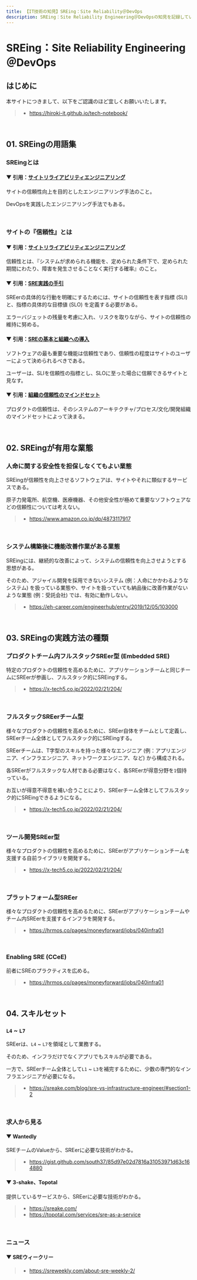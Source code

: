 ```yaml
---
title: 【IT技術の知見】SREing：Site Reliability＠DevOps
description: SREing：Site Reliability Engineering＠DevOpsの知見を記録しています。
---
```


# SREing：Site Reliability Engineering＠DevOps

## はじめに

本サイトにつきまして、以下をご認識のほど宜しくお願いいたします。

> - https://hiroki-it.github.io/tech-notebook/

<br>

## 01. SREingの用語集

### SREingとは

#### ▼ 引用：[サイトリライアビリティエンジニアリング](https://www.amazon.co.jp/dp/4873117917)

サイトの信頼性向上を目的としたエンジニアリング手法のこと。

DevOpsを実践したエンジニアリング手法でもある。

<br>

### サイトの『信頼性』とは

#### ▼ 引用：[サイトリライアビリティエンジニアリング](https://www.amazon.co.jp/dp/4873117917)

信頼性とは、『システムが求められる機能を、定められた条件下で、定められた期間にわたり、障害を発生させることなく実行する確率』のこと。

#### ▼ 引用：[SRE実践の手引](https://eh-career.com/engineerhub/entry/2019/12/05/103000)

SREerの具体的な行動を明確にするためには、サイトの信頼性を表す指標 (SLI) と、指標の具体的な目標値 (SLO) を定義する必要がある。

エラーバジェットの残量を考慮に入れ、リスクを取りながら、サイトの信頼性の維持に努める。

#### ▼ 引用：[SREの基本と組織への導入](https://dev.classmethod.jp/articles/202105-report-gcd21-d3-infra-01/)

ソフトウェアの最も重要な機能は信頼性であり、信頼性の程度はサイトのユーザーによって決められるべきである。

ユーザーは、SLIを信頼性の指標とし、SLOに至った場合に信頼できるサイトと見なす。

#### ▼ 引用：[組織の信頼性のマインドセット](https://cloud.google.com/blog/ja/products/devops-sre/the-five-phases-of-organizational-reliability)

プロダクトの信頼性は、そのシステムのアーキテクチャ/プロセス/文化/開発組織のマインドセットによって決まる。

<br>

## 02. SREingが有用な業態

### 人命に関する安全性を担保しなくてもよい業態

SREingが信頼性を向上させるソフトウェアは、サイトやそれに類似するサービスである。

原子力発電所、航空機、医療機器、その他安全性が極めて重要なソフトウェアなどの信頼性については考えない。

> - https://www.amazon.co.jp/dp/4873117917

<br>

### システム構築後に機能改善作業がある業態

SREingには、継続的な改善によって、システムの信頼性を向上させようとする思想がある。

そのため、アジャイル開発を採用できないシステム (例：人命にかかわるようなシステム) を扱っている業態や、サイトを扱っていても納品後に改善作業がないような業態 (例：受託会社) では、有効に動作しない。

> - https://eh-career.com/engineerhub/entry/2019/12/05/103000

<br>

## 03. SREingの実践方法の種類

### プロダクトチーム内フルスタックSREer型 (Embedded SRE)

特定のプロダクトの信頼性を高めるために、アプリケーションチームと同じチームにSREerが参画し、フルスタック的にSREingする。

> - https://x-tech5.co.jp/2022/02/21/204/

<br>

### フルスタックSREerチーム型

様々なプロダクトの信頼性を高めるために、SREer自体をチームとして定義し、SREerチーム全体としてフルスタック的にSREingする。

SREerチームは、T字型のスキルを持った様々なエンジニア (例：アプリエンジニア、インフラエンジニア、ネットワークエンジニア、など) から構成される。

各SREerがフルスタックな人材である必要はなく、各SREerが得意分野を`1`個持っている。

お互いが得意不得意を補い合うことにより、SREerチーム全体としてフルスタック的にSREingできるようになる。

> - https://x-tech5.co.jp/2022/02/21/204/

<br>

### ツール開発SREer型

様々なプロダクトの信頼性を高めるために、SREerがアプリケーションチームを支援する自前ライブラリを開発する。

> - https://x-tech5.co.jp/2022/02/21/204/

<br>

### プラットフォーム型SREer

様々なプロダクトの信頼性を高めるために、SREerがアプリケーションチームやチーム内SREerを支援するインフラを開発する。

> - https://hrmos.co/pages/moneyforward/jobs/040infra01

<br>

### Enabling SRE (CCeE)

前者にSREのプラクティスを広める。

> - https://hrmos.co/pages/moneyforward/jobs/040infra01

<br>

## 04. スキルセット

### `L4` ~ `L7`

SREerは、`L4` ~ `L7`を領域として業務する。

そのため、インフラだけでなくアプリでもスキルが必要である。

一方で、SREerチーム全体として`L1` ~ `L3`を補完するために、少数の専門的なインフラエンジニアが必要になる。

> - https://sreake.com/blog/sre-vs-infrastructure-engineer/#section1-2

<br>

### 求人から見る

#### ▼ Wantedly

SREチームのValueから、SREerに必要な技術がわかる。

> - https://gist.github.com/south37/85d97e02d7816a31053971d63c164880

#### ▼ 3-shake、Topotal

提供しているサービスから、SREerに必要な技術がわかる。

> - https://sreake.com/
> - https://topotal.com/services/sre-as-a-service

<br>

### ニュース

#### ▼ SREウィークリー

> - https://sreweekly.com/about-sre-weekly-2/

<br>
